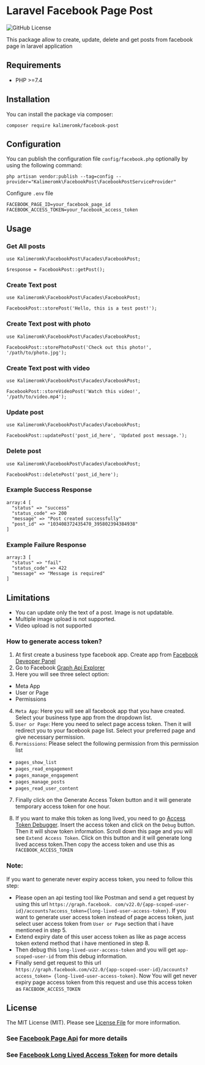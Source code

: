 # Laravel Facebook Page Post
![GitHub License](https://img.shields.io/github/license/Nazmul7989/laravel-facebook-post?style=plastic)


This package allow to create, update, delete and get posts from facebook page in laravel application

## Requirements

- PHP >=7.4

## Installation
You can install the package via composer:

```
composer require kalimeromk/facebook-post
```
## Configuration
You can publish the configuration file `config/facebook.php` optionally by using the following command:
``` 
php artisan vendor:publish --tag=config --provider="Kalimeromk\FacebookPost\FacebookPostServiceProvider"
```

Configure `.env` file
```
FACEBOOK_PAGE_ID=your_facebook_page_id
FACEBOOK_ACCESS_TOKEN=your_facebook_access_token
```

## Usage

### Get All posts
``` 
use Kalimeromk\FacebookPost\Facades\FacebookPost;

$response = FacebookPost::getPost();
```

### Create Text post
``` 
use Kalimeromk\FacebookPost\Facades\FacebookPost;

FacebookPost::storePost('Hello, this is a test post!');

```

### Create Text post with photo
``` 
use Kalimeromk\FacebookPost\Facades\FacebookPost;

FacebookPost::storePhotoPost('Check out this photo!', '/path/to/photo.jpg');
```
### Create Text post with video
``` 
use Kalimeromk\FacebookPost\Facades\FacebookPost;

FacebookPost::storeVideoPost('Watch this video!', '/path/to/video.mp4');
```
### Update  post
``` 
use Kalimeromk\FacebookPost\Facades\FacebookPost;

FacebookPost::updatePost('post_id_here', 'Updated post message.');
```

### Delete  post
``` 
use Kalimeromk\FacebookPost\Facades\FacebookPost;

FacebookPost::deletePost('post_id_here');
```

### Example Success Response
``` 
array:4 [
  "status" => "success"
  "status_code" => 200
  "message" => "Post created successfully"
  "post_id" => "103408372435470_395802394384938"
]
```

### Example Failure Response
``` 
array:3 [
  "status" => "fail"
  "status_code" => 422
  "message" => "Message is required"
]
```

## Limitations
- You can update only the text of a post. Image is not updatable.
- Multiple image upload is not supported.
- Video upload is not supported

### How to generate access token?
1. At first create a business type facebook app. Create app from [Facebook Deveoper Panel](https://developers.facebook.com/)
2. Go to Facebook [Graph Api Explorer](https://developers.facebook.com/tools/explorer/)
3. Here you will see three select option:
- Meta App
- User or Page
- Permissions
4. `Meta App`: Here you will see all facebook app that you have created. Select your business type app from the dropdown list.
5. `User or Page`: Here you need to select page access token. Then it will redirect you to your facebook page list. Select your preferred page and give necessary permission.
6. `Permissions`: Please select the following permission from this permission list
- `pages_show_list`
- `pages_read_engagement`
- `pages_manage_engagement`
- `pages_manage_posts`
- `pages_read_user_content`

7. Finally click on the Generate Access Token button and it will generate temporary access token for one hour.

8. If you want to make this token as long lived, you need to go [Access Token Debugger](https://developers.facebook.com/tools/debug/accesstoken/). Insert the access  token and click on the `Debug` button. Then it will show token information. Scroll down this page and you will see `Extend Access Token`. Click on this button and it will generate long lived access token.Then copy the access token and use this as `FACEBOOK_ACCESS_TOKEN`

### Note:
If you want to generate never expiry access token, you need to follow this step:

- Please open an api testing tool like Postman and send a get request by using this url `https://graph.facebook.
com/v22.0/{app-scoped-user-id}/accounts?access_token={long-lived-user-access-token}`. If you want to generate user 
  access token instead of page access token, just select user access token from `User or Page` section that i have mentioned in step 5.
- Extend expiry date of this user access token as like as page access token extend method that i have mentioned in step 8.
- Then debug this `long-lived-user-access-token` and you will get `app-scoped-user-id` from this debug information.
- Finally send get request to this url `https://graph.facebook.com/v22.0/{app-scoped-user-id}/accounts?access_token=
{long-lived-user-access-token}`. Now You will get never expiry page access token from this request and use this access token as `FACEBOOK_ACCESS_TOKEN`

## License

The MIT License (MIT). Please see [License File](LICENSE) for more information.

### See [Facebook Page Api](https://developers.facebook.com/docs/pages-api) for more details

### See [Facebook Long Lived Access Token](https://developers.facebook.com/docs/facebook-login/guides/access-tokens/get-long-lived) for more details